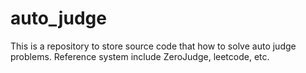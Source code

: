 # auto_judge

This is a repository to store source code that how to solve auto judge problems.
Reference system include ZeroJudge, leetcode, etc.